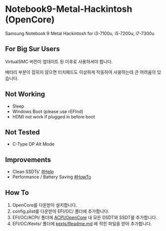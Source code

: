 # Notebook9-Metal-Hackintosh (OpenCore)
Samsung Notebook 9 Metal Hackintosh
for i3-7100u, i5-7200u, i7-7300u

## For Big Sur Users

VirtualSMC 버전이 업데이트 된 이후로 사용하셔야 합니다.

배터리 부분이 잡히지 않으면 터치패드도 이상하게 작동하여 사용하는데 큰 어려움이 있습니다.

## Not Working

- Sleep
- Windows Boot (please use rEFInd)
- HDMI not work if plugged in before boot

## Not Tested

- C-Type DP Alt Mode

## Improvements

- Clean SSDTs' [#Help](https://x86.co.kr/mymac/5003460)
- Performance / Battery Saving [#HowTo](https://x86.co.kr/tip/3667839)

## How To

1. OpenCore를 다운받아 설치합니다.
1. config.plist를 다운받아 EFI/OC/ 폴더에 추가합니다.
1. EFI/OC/ACPI/ 폴더에 [ACPI/OpenCore](https://github.com/obbcth/Notebook9-Metal-Hackintosh/tree/master/ACPI/OpenCore) 내 모든 DSDT와 SSDT를 추가합니다.
1. EFI/OC/Kexts/ 폴더에 [kexts/Readme.md](https://github.com/obbcth/Notebook9-Metal-Hackintosh/tree/master/kexts) 에 적힌 파일을 받아 추가합니다.
